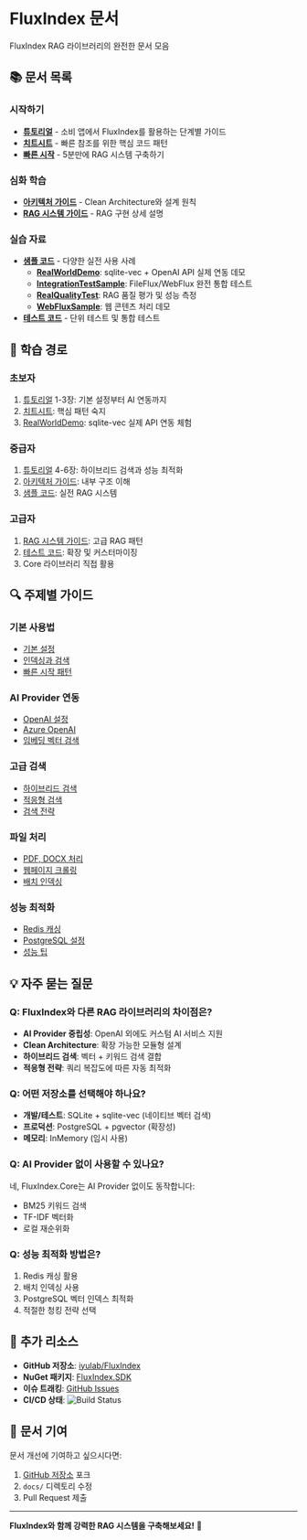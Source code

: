# FluxIndex 문서

FluxIndex RAG 라이브러리의 완전한 문서 모음

## 📚 문서 목록

### 시작하기
- **[튜토리얼](tutorial.md)** - 소비 앱에서 FluxIndex를 활용하는 단계별 가이드
- **[치트시트](cheat-sheet.md)** - 빠른 참조를 위한 핵심 코드 패턴
- **[빠른 시작](getting-started.md)** - 5분만에 RAG 시스템 구축하기

### 심화 학습
- **[아키텍처 가이드](architecture.md)** - Clean Architecture와 설계 원칙
- **[RAG 시스템 가이드](FLUXINDEX_RAG_SYSTEM.md)** - RAG 구현 상세 설명

### 실습 자료
- **[샘플 코드](../samples/)** - 다양한 실전 사용 사례
  - **[RealWorldDemo](../samples/FluxIndex.RealWorldDemo/)**: sqlite-vec + OpenAI API 실제 연동 데모
  - **[IntegrationTestSample](../samples/IntegrationTestSample/)**: FileFlux/WebFlux 완전 통합 테스트
  - **[RealQualityTest](../samples/RealQualityTest/)**: RAG 품질 평가 및 성능 측정
  - **[WebFluxSample](../samples/WebFluxSample/)**: 웹 콘텐츠 처리 데모
- **[테스트 코드](../tests/)** - 단위 테스트 및 통합 테스트

## 🎯 학습 경로

### 초보자
1. [튜토리얼](tutorial.md) 1-3장: 기본 설정부터 AI 연동까지
2. [치트시트](cheat-sheet.md): 핵심 패턴 숙지
3. [RealWorldDemo](../samples/FluxIndex.RealWorldDemo/): sqlite-vec 실제 API 연동 체험

### 중급자
1. [튜토리얼](tutorial.md) 4-6장: 하이브리드 검색과 성능 최적화
2. [아키텍처 가이드](architecture.md): 내부 구조 이해
3. [샘플 코드](../samples/RealQualityTest/): 실전 RAG 시스템

### 고급자
1. [RAG 시스템 가이드](FLUXINDEX_RAG_SYSTEM.md): 고급 RAG 패턴
2. [테스트 코드](../tests/): 확장 및 커스터마이징
3. Core 라이브러리 직접 활용

## 🔍 주제별 가이드

### 기본 사용법
- [기본 설정](tutorial.md#1-기본-설정)
- [인덱싱과 검색](tutorial.md#2-간단한-인덱싱과-검색)
- [빠른 시작 패턴](cheat-sheet.md#-빠른-시작)

### AI Provider 연동
- [OpenAI 설정](tutorial.md#openai-설정)
- [Azure OpenAI](tutorial.md#azure-openai-사용)
- [임베딩 벡터 검색](tutorial.md#임베딩-벡터로-검색)

### 고급 검색
- [하이브리드 검색](tutorial.md#4-하이브리드-검색)
- [적응형 검색](tutorial.md#적응형-검색-권장)
- [검색 전략](cheat-sheet.md#검색-전략)

### 파일 처리
- [PDF, DOCX 처리](tutorial.md#fileflux-extension-사용)
- [웹페이지 크롤링](tutorial.md#웹-페이지-처리)
- [배치 인덱싱](tutorial.md#배치-인덱싱)

### 성능 최적화
- [Redis 캐싱](tutorial.md#캐싱-설정)
- [PostgreSQL 설정](tutorial.md#postgresql-프로덕션-설정)
- [성능 팁](cheat-sheet.md#-성능-팁)

## 💡 자주 묻는 질문

### Q: FluxIndex와 다른 RAG 라이브러리의 차이점은?
- **AI Provider 중립성**: OpenAI 외에도 커스텀 AI 서비스 지원
- **Clean Architecture**: 확장 가능한 모듈형 설계
- **하이브리드 검색**: 벡터 + 키워드 검색 결합
- **적응형 전략**: 쿼리 복잡도에 따른 자동 최적화

### Q: 어떤 저장소를 선택해야 하나요?
- **개발/테스트**: SQLite + sqlite-vec (네이티브 벡터 검색)
- **프로덕션**: PostgreSQL + pgvector (확장성)
- **메모리**: InMemory (임시 사용)

### Q: AI Provider 없이 사용할 수 있나요?
네, FluxIndex.Core는 AI Provider 없이도 동작합니다:
- BM25 키워드 검색
- TF-IDF 벡터화
- 로컬 재순위화

### Q: 성능 최적화 방법은?
1. Redis 캐싱 활용
2. 배치 인덱싱 사용
3. PostgreSQL 벡터 인덱스 최적화
4. 적절한 청킹 전략 선택

## 🔗 추가 리소스

- **GitHub 저장소**: [iyulab/FluxIndex](https://github.com/iyulab/FluxIndex)
- **NuGet 패키지**: [FluxIndex.SDK](https://www.nuget.org/packages/FluxIndex.SDK/)
- **이슈 트래킹**: [GitHub Issues](https://github.com/iyulab/FluxIndex/issues)
- **CI/CD 상태**: ![Build Status](https://github.com/iyulab/FluxIndex/actions/workflows/build-and-release.yml/badge.svg)

## 📖 문서 기여

문서 개선에 기여하고 싶으시다면:
1. [GitHub 저장소](https://github.com/iyulab/FluxIndex) 포크
2. `docs/` 디렉토리 수정
3. Pull Request 제출

---

**FluxIndex와 함께 강력한 RAG 시스템을 구축해보세요!** 🚀
